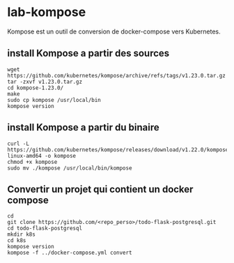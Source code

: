 # lab-kompose
Kompose est un outil de conversion de docker-compose vers Kubernetes.

## install Kompose a partir des sources
```shell
wget https://github.com/kubernetes/kompose/archive/refs/tags/v1.23.0.tar.gz
tar -zxvf v1.23.0.tar.gz
cd kompose-1.23.0/
make
sudo cp kompose /usr/local/bin
kompose version
```
## install Kompose a partir du binaire
```shell
curl -L https://github.com/kubernetes/kompose/releases/download/v1.22.0/kompose-linux-amd64 -o kompose
chmod +x kompose
sudo mv ./kompose /usr/local/bin/kompose
````

## Convertir un projet qui contient  un docker compose
```shell
cd
git clone https://github.com/<repo_perso>/todo-flask-postgresql.git
cd todo-flask-postgresql
mkdir k8s
cd k8s
kompose version
kompose -f ../docker-compose.yml convert
```
